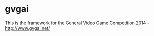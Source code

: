 gvgai
=====

This is the framework for the General Video Game Competition 2014 - http://www.gvgai.net/
